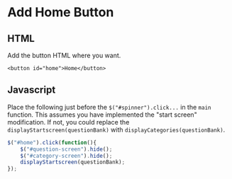 # Add Home Button

## HTML

Add the button HTML where you want.

```markup
<button id="home">Home</button>
```

## Javascript

Place the following just before the `$("#spinner").click...` in the `main` function. This assumes you have implemented the "start screen" modification. If not, you could replace the `displayStartscreen(questionBank)` with `displayCategories(questionBank)`.

```javascript
$("#home").click(function(){
    $("#question-screen").hide();
    $("#category-screen").hide();
    displayStartscreen(questionBank);
});
```

